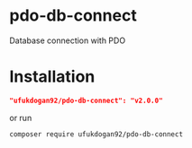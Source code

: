 # pdo-db-connect
Database connection with PDO



# Installation

```json
"ufukdogan92/pdo-db-connect": "v2.0.0"
```

or run

```sh
composer require ufukdogan92/pdo-db-connect
```